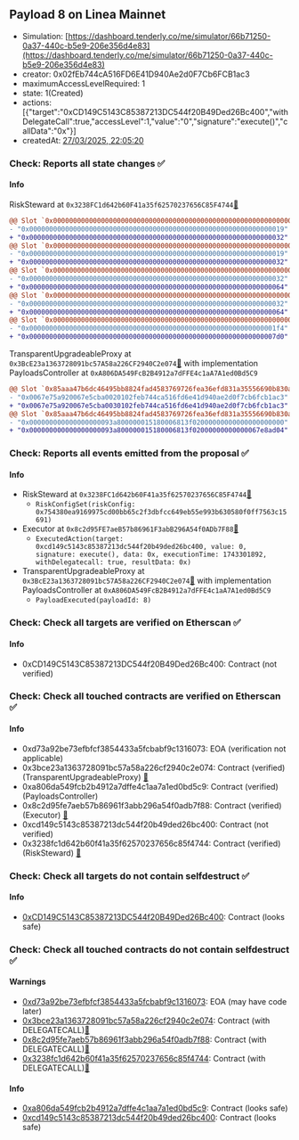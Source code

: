 ## Payload 8 on Linea Mainnet

- Simulation: [https://dashboard.tenderly.co/me/simulator/66b71250-0a37-440c-b5e9-206e356d4e83](https://dashboard.tenderly.co/me/simulator/66b71250-0a37-440c-b5e9-206e356d4e83)
- creator: 0x02fEb744cA516FD6E41D940Ae2d0F7Cb6FCB1ac3
- maximumAccessLevelRequired: 1
- state: 1(Created)
- actions: [{"target":"0xCD149C5143C85387213DC544f20B49Ded26Bc400","withDelegateCall":true,"accessLevel":1,"value":"0","signature":"execute()","callData":"0x"}]
- createdAt: [27/03/2025, 22:05:20](https://lineascan.build/tx/0x74424e3ffa7ab075a52dc439f129357305f1a46082091609f0a7b67b7e0e4262)

### Check: Reports all state changes :white_check_mark:

#### Info


RiskSteward at `0x3238FC1d642b60F41a35f62570237656C85F4744`[:ghost:](https://github.com/bgd-labs/aave-address-book "AaveV3Linea.RISK_STEWARD")
```diff
@@ Slot `0x0000000000000000000000000000000000000000000000000000000000000002` @@
- "0x0000000000000000000000000000000000000000000000000000000000000019"
+ "0x0000000000000000000000000000000000000000000000000000000000000032"
@@ Slot `0x0000000000000000000000000000000000000000000000000000000000000004` @@
- "0x0000000000000000000000000000000000000000000000000000000000000019"
+ "0x0000000000000000000000000000000000000000000000000000000000000032"
@@ Slot `0x000000000000000000000000000000000000000000000000000000000000000e` @@
- "0x0000000000000000000000000000000000000000000000000000000000000032"
+ "0x0000000000000000000000000000000000000000000000000000000000000064"
@@ Slot `0x0000000000000000000000000000000000000000000000000000000000000010` @@
- "0x0000000000000000000000000000000000000000000000000000000000000032"
+ "0x0000000000000000000000000000000000000000000000000000000000000064"
@@ Slot `0x0000000000000000000000000000000000000000000000000000000000000012` @@
- "0x00000000000000000000000000000000000000000000000000000000000001f4"
+ "0x00000000000000000000000000000000000000000000000000000000000007d0"
```

TransparentUpgradeableProxy at `0x3BcE23a1363728091bc57A58a226CF2940C2e074`[:ghost:](https://github.com/bgd-labs/aave-address-book "GovernanceV3Linea.PAYLOADS_CONTROLLER") with implementation PayloadsController at `0xA806DA549FcB2B4912a7dFFE4c1aA7A1ed0Bd5C9`
```diff
@@ Slot `0x85aaa47b6dc46495bb8824fad4583769726fea36efd831a35556690b830a8fbe` @@
- "0x0067e75a920067e5cba0020102feb744ca516fd6e41d940ae2d0f7cb6fcb1ac3"
+ "0x0067e75a920067e5cba0030102feb744ca516fd6e41d940ae2d0f7cb6fcb1ac3"
@@ Slot `0x85aaa47b6dc46495bb8824fad4583769726fea36efd831a35556690b830a8fbf` @@
- "0x000000000000000000093a800000015180006813f02000000000000000000000"
+ "0x000000000000000000093a800000015180006813f02000000000000067e8ad04"
```


### Check: Reports all events emitted from the proposal :white_check_mark:

#### Info

- RiskSteward at `0x3238FC1d642b60F41a35f62570237656C85F4744`[:ghost:](https://github.com/bgd-labs/aave-address-book "AaveV3Linea.RISK_STEWARD")
  - `RiskConfigSet(riskConfig: 0x754380ea9169975cd00bb65c2f3dbfcc649eb55e993b630580f0ff7563c15691)`
- Executor at `0x8c2d95FE7aeB57b86961F3abB296A54f0ADb7F88`[:ghost:](https://github.com/bgd-labs/aave-address-book "AaveV3Linea.ACL_ADMIN, GovernanceV3Linea.EXECUTOR_LVL_1")
  - `ExecutedAction(target: 0xcd149c5143c85387213dc544f20b49ded26bc400, value: 0, signature: execute(), data: 0x, executionTime: 1743301892, withDelegatecall: true, resultData: 0x)`
- TransparentUpgradeableProxy at `0x3BcE23a1363728091bc57A58a226CF2940C2e074`[:ghost:](https://github.com/bgd-labs/aave-address-book "GovernanceV3Linea.PAYLOADS_CONTROLLER") with implementation PayloadsController at `0xA806DA549FcB2B4912a7dFFE4c1aA7A1ed0Bd5C9`
  - `PayloadExecuted(payloadId: 8)`

### Check: Check all targets are verified on Etherscan :white_check_mark:

#### Info

- 0xCD149C5143C85387213DC544f20B49Ded26Bc400: Contract (not verified) 

### Check: Check all touched contracts are verified on Etherscan :white_check_mark:

#### Info

- 0xd73a92be73efbfcf3854433a5fcbabf9c1316073: EOA (verification not applicable)
- 0x3bce23a1363728091bc57a58a226cf2940c2e074: Contract (verified) (TransparentUpgradeableProxy) [:ghost:](https://github.com/bgd-labs/aave-address-book "GovernanceV3Linea.PAYLOADS_CONTROLLER")
- 0xa806da549fcb2b4912a7dffe4c1aa7a1ed0bd5c9: Contract (verified) (PayloadsController) 
- 0x8c2d95fe7aeb57b86961f3abb296a54f0adb7f88: Contract (verified) (Executor) [:ghost:](https://github.com/bgd-labs/aave-address-book "AaveV3Linea.ACL_ADMIN, GovernanceV3Linea.EXECUTOR_LVL_1")
- 0xcd149c5143c85387213dc544f20b49ded26bc400: Contract (not verified) 
- 0x3238fc1d642b60f41a35f62570237656c85f4744: Contract (verified) (RiskSteward) [:ghost:](https://github.com/bgd-labs/aave-address-book "AaveV3Linea.RISK_STEWARD")

### Check: Check all targets do not contain selfdestruct :white_check_mark:

#### Info

- [0xCD149C5143C85387213DC544f20B49Ded26Bc400](https://lineascan.build/address/0xCD149C5143C85387213DC544f20B49Ded26Bc400): Contract (looks safe)

### Check: Check all touched contracts do not contain selfdestruct :white_check_mark:

#### Warnings

- [0xd73a92be73efbfcf3854433a5fcbabf9c1316073](https://lineascan.build/address/0xd73a92be73efbfcf3854433a5fcbabf9c1316073): EOA (may have code later)
- [0x3bce23a1363728091bc57a58a226cf2940c2e074](https://lineascan.build/address/0x3bce23a1363728091bc57a58a226cf2940c2e074): Contract (with DELEGATECALL)[:ghost:](https://github.com/bgd-labs/aave-address-book "GovernanceV3Linea.PAYLOADS_CONTROLLER")
- [0x8c2d95fe7aeb57b86961f3abb296a54f0adb7f88](https://lineascan.build/address/0x8c2d95fe7aeb57b86961f3abb296a54f0adb7f88): Contract (with DELEGATECALL)[:ghost:](https://github.com/bgd-labs/aave-address-book "AaveV3Linea.ACL_ADMIN, GovernanceV3Linea.EXECUTOR_LVL_1")
- [0x3238fc1d642b60f41a35f62570237656c85f4744](https://lineascan.build/address/0x3238fc1d642b60f41a35f62570237656c85f4744): Contract (with DELEGATECALL)[:ghost:](https://github.com/bgd-labs/aave-address-book "AaveV3Linea.RISK_STEWARD")

#### Info

- [0xa806da549fcb2b4912a7dffe4c1aa7a1ed0bd5c9](https://lineascan.build/address/0xa806da549fcb2b4912a7dffe4c1aa7a1ed0bd5c9): Contract (looks safe)
- [0xcd149c5143c85387213dc544f20b49ded26bc400](https://lineascan.build/address/0xcd149c5143c85387213dc544f20b49ded26bc400): Contract (looks safe)

